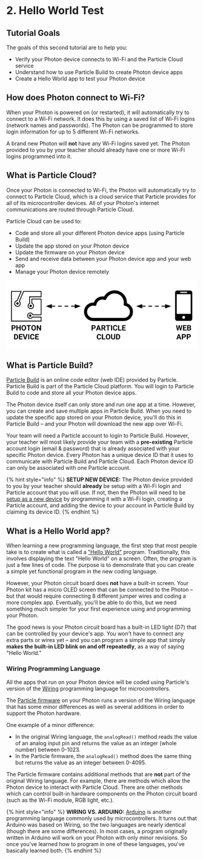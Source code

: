 # 2. Hello World Test

## Tutorial Goals

The goals of this second tutorial are to help you:

* Verify your Photon device connects to Wi-Fi and the Particle Cloud service
* Understand how to use Particle Build to create Photon device apps
* Create a Hello World app to test your Photon device

## How does Photon connect to Wi-Fi?

When your Photon is powered on \(or restarted\), it will automatically try to connect to a Wi-Fi network.  It does this by using a saved list of Wi-Fi logins \(network names and passwords\). The Photon can be programmed to store login information for up to 5 different Wi-Fi networks.

A brand new Photon will **not** have any Wi-Fi logins saved yet. The Photon provided to you by your teacher should already have one or more Wi-Fi logins programmed into it.

## What is Particle Cloud?

Once your Photon is connected to Wi-Fi, the Photon will automatically try to connect to Particle Cloud, which is a cloud service that Particle provides for all of its microcontroller devices. All of your Photon's internet communications are routed through Particle Cloud.

Particle Cloud can be used to:

* Code and store all your different Photon device apps \(using Particle Build\)
* Update the app stored on your Photon device
* Update the firmware on your Photon device
* Send and receive data between your Photon device app and your web app
* Manage your Photon device remotely

![](../../.gitbook/assets/particle-cloud%20%281%29.png)

## What is Particle Build?

[Particle Build](https://login.particle.io/build) is an online code editor \(web IDE\) provided by Particle.  Particle Build is part of the Particle Cloud platform. You will login to Particle Build to code and store all your Photon device apps.

The Photon device itself can only store and run one app at a time. However, you can create and save multiple apps in Particle Build. When you need to update the specific app stored on your Photon device, you'll do this in Particle Build – and your Photon will download the new app over Wi-Fi.

Your team will need a Particle account to login to Particle Build.  However, your teacher will most likely provide your team with a **pre-existing** Particle account login \(email & password\) that is already associated with your specific Photon device. Every Photon has a unique device ID that it uses to communicate with Particle Build and Particle Cloud. Each Photon device ID can only be associated with one Particle account.

{% hint style="info" %}
**SETUP NEW DEVICE:**  The Photon device provided to you by your teacher should **already** be setup with a Wi-Fi login and Particle account that you will use. If not, then the Photon will need to be [setup as a new device](https://docs.particle.io/guide/getting-started/start/photon/#connect-your-photon) by programming it with a Wi-Fi login, creating a Particle account, and adding the device to your account in Particle Build by claiming its device ID.
{% endhint %}

## What is a Hello World app?

When learning a new programming language, the first step that most people take is to create what is called a ["Hello World"](https://en.wikipedia.org/wiki/%22Hello,_World!%22_program) program. Traditionally, this involves displaying the text "Hello World" on a screen. Often, the program is just a few lines of code. The purpose is to demonstrate that you can create a simple yet functional program in the new coding language.

However, your Photon circuit board does **not** have a built-in screen. Your Photon kit has a micro OLED screen that can be connected to the Photon – but that would require connecting 8 different jumper wires and coding a more complex app.  Eventually, you'll be able to do this, but we need something much simpler for your first experience using and programming your Photon.

The good news is your Photon circuit board has a built-in LED light \(D7\) that can be controlled by your device's app. You won't have to connect any extra parts or wires yet – and you can program a simple app that simply **makes the built-in LED blink on and off repeatedly**, as a way of saying "Hello World."

### Wiring Programming Language

All the apps that run on your Photon device will be coded using Particle's version of the [Wiring](http://www.wiring.org.co/reference/) programming language for microcontrollers.

The [Particle firmware](https://docs.particle.io/reference/firmware/photon/) on your Photon runs a version of the Wiring language that has some minor differences as well as several additions in order to support the Photon hardware.

One example of a minor difference:

* In the original Wiring language, the `analogRead()` method reads the value of an analog input pin and returns the value as an integer \(whole number\) between 0-1023.
* In the Particle firmware, the `analogRead()` method does the same thing but returns the value as an integer between 0-4095.

The Particle firmware contains additional methods that are **not** part of the original Wiring language. For example, there are methods which allow the Photon device to interact with Particle Cloud. There are other methods which can control built-in hardware components on the Photon circuit board \(such as the Wi-Fi module, RGB light, etc.\).

{% hint style="info" %}
**WIRING VS. ARDUINO:**  [Arduino](https://www.arduino.cc/reference/en/) is another programming language commonly used by microcontrollers. It turns out that Arduino was based on Wiring, so the two languages are nearly identical \(though there are some differences\). In most cases, a program originally written in Arduino will work on your Photon with only minor revisions. So once you've learned how to program in one of these languages, you've basically learned both.
{% endhint %}



